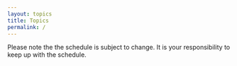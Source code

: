 ```yaml
---
layout: topics
title: Topics
permalink: /
---
```


Please note the the schedule is subject to change. It is your responsibility to keep up with the schedule.